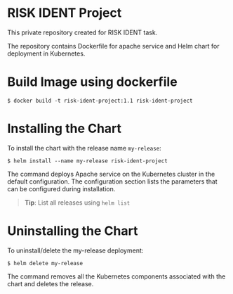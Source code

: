 # RISK IDENT Project
This private repository created for RISK IDENT task.

The repository contains Dockerfile for apache service and Helm chart for deployment in Kubernetes.

# Build Image using dockerfile

```console
$ docker build -t risk-ident-project:1.1 risk-ident-project
```

# Installing the Chart
To install the chart with the release name `my-release`:

```console
$ helm install --name my-release risk-ident-project
```
The command deploys Apache service on the Kubernetes cluster in the default configuration. The configuration section lists the parameters that can be configured during installation.

> **Tip**: List all releases using `helm list`

# Uninstalling the Chart
To uninstall/delete the my-release deployment:

```console
$ helm delete my-release
```
The command removes all the Kubernetes components associated with the chart and deletes the release.
